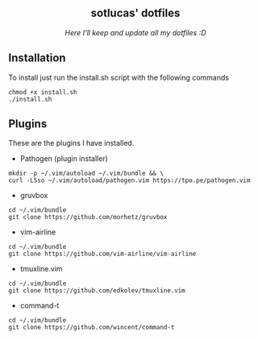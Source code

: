 <h2 align="center"> sotlucas' dotfiles </h2>

<div align="center">

_Here I'll keep and update all my dotfiles :D_

</div>

## Installation

To install just run the install.sh script with the following commands
```
chmod +x install.sh
./install.sh
```

## Plugins

These are the plugins I have installed.

* Pathogen (plugin installer)
```
mkdir -p ~/.vim/autoload ~/.vim/bundle && \
curl -LSso ~/.vim/autoload/pathogen.vim https://tpo.pe/pathogen.vim
```

* gruvbox
```
cd ~/.vim/bundle
git clone https://github.com/morhetz/gruvbox
```

* vim-airline
```
cd ~/.vim/bundle
git clone https://github.com/vim-airline/vim-airline
```

* tmuxline.vim
```
cd ~/.vim/bundle
git clone https://github.com/edkolev/tmuxline.vim
```

* command-t
```
cd ~/.vim/bundle
git clone https://github.com/wincent/command-t
```



